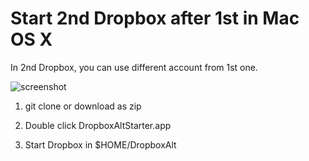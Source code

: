 Start 2nd Dropbox after 1st in Mac OS X
====

In 2nd Dropbox, you can use different account from 1st one.

![screenshot](http://cdn-ak.f.st-hatena.com/images/fotolife/s/sfujisak/20121005/20121005003343.png)

1. git clone or download as zip

2. Double click DropboxAltStarter.app

3. Start Dropbox in $HOME/DropboxAlt

